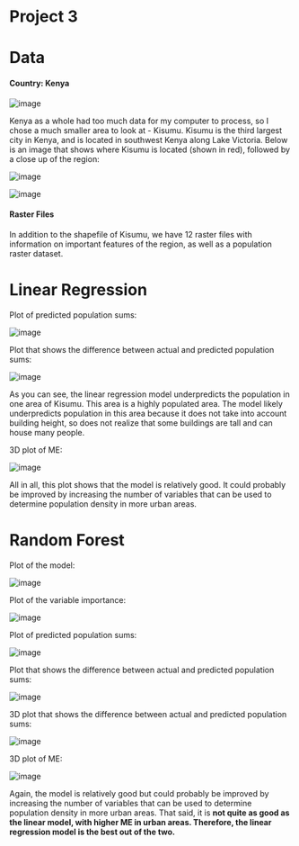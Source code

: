 # Project 3


# Data

#### Country: Kenya

![image](https://user-images.githubusercontent.com/78189165/115153654-280c1480-a045-11eb-96f6-46cb6f643065.png)

Kenya as a whole had too much data for my computer to process, so I chose a much smaller area to look at - Kisumu. Kisumu is the third largest city in Kenya, and is located in southwest Kenya along Lake Victoria. Below is an image that shows where Kisumu is located (shown in red), followed by a close up of the region: 

![image](https://user-images.githubusercontent.com/78189165/115153601-e54a3c80-a044-11eb-9531-43285afadfa8.png)

![image](https://user-images.githubusercontent.com/78189165/115153683-43771f80-a045-11eb-9c60-8ec00c3fb67e.png)

#### Raster Files

In addition to the shapefile of Kisumu, we have 12 raster files with information on important features of the region, as well as a population raster dataset. 


# Linear Regression

Plot of predicted population sums: 

![image](https://user-images.githubusercontent.com/78189165/115168267-4b0be800-a088-11eb-82cb-4333d4196034.png)

Plot that shows the difference between actual and predicted population sums: 

![image](https://user-images.githubusercontent.com/78189165/115168315-7393e200-a088-11eb-8c98-2b19f3c3ff6f.png)

As you can see, the linear regression model underpredicts the population in one area of Kisumu. This area is a highly populated area. The model likely underpredicts population in this area because it does not take into account building height, so does not realize that some buildings are tall and can house many people. 

3D plot of ME: 

![image](https://user-images.githubusercontent.com/78189165/115168740-e94c7d80-a089-11eb-8773-c66487046853.png)

All in all, this plot shows that the model is relatively good. It could probably be improved by increasing the number of variables that can be used to determine population density in more urban areas. 

# Random Forest

Plot of the model: 

![image](https://user-images.githubusercontent.com/78189165/115168900-860f1b00-a08a-11eb-95ee-f5907f5cc6cc.png)


Plot of the variable importance: 

![image](https://user-images.githubusercontent.com/78189165/115168923-98895480-a08a-11eb-8466-5dac87c1d8ba.png)


Plot of predicted population sums: 

![image](https://user-images.githubusercontent.com/78189165/115169059-fae25500-a08a-11eb-91a4-5702a82348d5.png)

Plot that shows the difference between actual and predicted population sums: 

![image](https://user-images.githubusercontent.com/78189165/115169071-06358080-a08b-11eb-94f5-ba8f7fcd3da7.png)

3D plot that shows the difference between actual and predicted population sums: 

![image](https://user-images.githubusercontent.com/78189165/115169132-2feea780-a08b-11eb-8545-931f5a4640a4.png)

3D plot of ME: 

![image](https://user-images.githubusercontent.com/78189165/115169197-59a7ce80-a08b-11eb-863b-439daf6c82de.png)

Again, the model is relatively good but could probably be improved by increasing the number of variables that can be used to determine population density in more urban areas. That said, it is **not quite as good as the linear model, with higher ME in urban areas. Therefore, the linear regression model is the best out of the two.**
